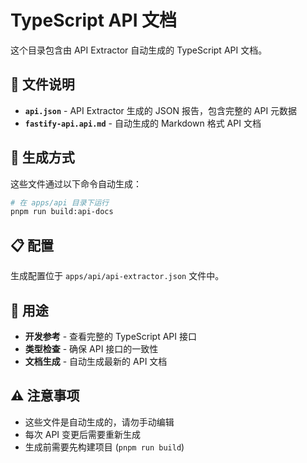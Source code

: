 # TypeScript API 文档

这个目录包含由 API Extractor 自动生成的 TypeScript API 文档。

## 📁 文件说明

- **`api.json`** - API Extractor 生成的 JSON 报告，包含完整的 API 元数据
- **`fastify-api.api.md`** - 自动生成的 Markdown 格式 API 文档

## 🔄 生成方式

这些文件通过以下命令自动生成：

```bash
# 在 apps/api 目录下运行
pnpm run build:api-docs
```

## 📋 配置

生成配置位于 `apps/api/api-extractor.json` 文件中。

## 🎯 用途

- **开发参考** - 查看完整的 TypeScript API 接口
- **类型检查** - 确保 API 接口的一致性
- **文档生成** - 自动生成最新的 API 文档

## ⚠️ 注意事项

- 这些文件是自动生成的，请勿手动编辑
- 每次 API 变更后需要重新生成
- 生成前需要先构建项目 (`pnpm run build`)

